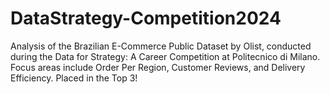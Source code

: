 # DataStrategy-Competition2024
Analysis of the Brazilian E-Commerce Public Dataset by Olist, conducted during the Data for Strategy: A Career Competition at Politecnico di Milano. Focus areas include Order Per Region, Customer Reviews, and Delivery Efficiency. Placed in the Top 3!
